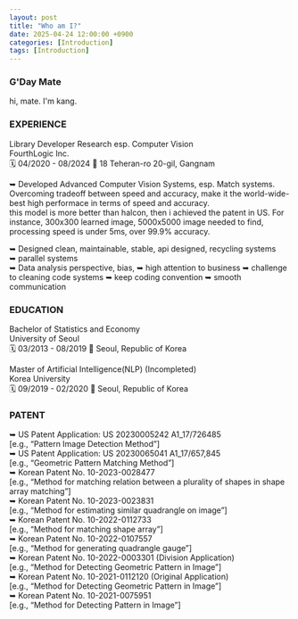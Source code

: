 ```yaml
---
layout: post
title: "Who am I?"
date: 2025-04-24 12:00:00 +0900
categories: [Introduction]
tags: [Introduction]
---
```


### G'Day Mate
hi, mate. I'm kang. 

### EXPERIENCE
Library Developer Research esp. Computer Vision  
FourthLogic Inc.  
🗓️ 04/2020 - 08/2024    📍 18 Teheran-ro 20-gil, Gangnam

➥  Developed Advanced Computer Vision Systems, esp. Match systems.  
    Overcoming tradeoff between speed and accuracy, make it the world-wide-best high performace in terms of speed and accuracy.  
    this model is more better than halcon, then i achieved the patent in US.
    For instance, 300x300 learned image, 5000x5000 image needed to find, processing speed is under 5ms, over 99.9% accuracy.  

➥  Designed clean, maintainable, stable, api designed, recycling systems  
➥  parallel systems  
➥  Data analysis perspective, bias, 
➥  high attention to business
➥  challenge to cleaning code systems
➥  keep coding convention
➥  smooth communication





### EDUCATION
Bachelor of Statistics and Economy  
University of Seoul  
🗓️ 03/2013 - 08/2019  📍 Seoul, Republic of Korea

Master of Artificial Intelligence(NLP) (Incompleted)  
Korea University  
🗓️ 09/2019 - 02/2020  📍 Seoul, Republic of Korea


### PATENT
➥  US Patent Application: US 20230005242 A1_17/726485  
   [e.g., “Pattern Image Detection Method”]  
➥  US Patent Application: US 20230065041 A1_17/657,845   
   [e.g., “Geometric Pattern Matching Method”]  
➥  Korean Patent No. 10-2023-0028477   
   [e.g., “Method for matching relation between a plurality of shapes in shape array matching”]  
➥  Korean Patent No. 10-2023-0023831   
   [e.g., “Method for estimating similar quadrangle on image”]  
➥  Korean Patent No. 10-2022-0112733   
   [e.g., “Method for matching shape array”]  
➥  Korean Patent No. 10-2022-0107557   
   [e.g., “Method for generating quadrangle gauge”]  
➥  Korean Patent No. 10-2022-0003301 (Division Application)   
   [e.g., “Method for Detecting Geometric Pattern in Image”]  
➥  Korean Patent No. 10-2021-0112120 (Original Application)   
   [e.g., “Method for Detecting Geometric Pattern in Image”]  
➥  Korean Patent No. 10-2021-0075951   
   [e.g., “Method for Detecting Pattern in Image”]  
